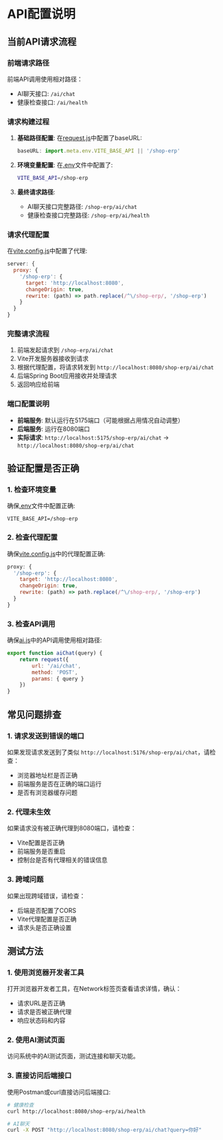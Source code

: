 # API配置说明

## 当前API请求流程

### 前端请求路径
前端API调用使用相对路径：
- AI聊天接口: `/ai/chat`
- 健康检查接口: `/ai/health`

### 请求构建过程
1. **基础路径配置**: 在[request.js](file:///c:/Users/25656/Documents/%E4%B8%93%E4%B8%9A%E5%AE%9E%E4%B9%A0%E9%A1%B9%E7%9B%AE%E4%BB%A3%E7%A0%81/%E8%BF%9B%E9%94%80%E5%AD%98%E7%AE%A1%E7%90%86%E7%B3%BB%E7%BB%9Fb24015107%20%E5%BC%A0%E8%90%8C%E8%90%8C/%E8%BF%9B%E9%94%80%E5%AD%98%E7%AE%A1%E7%90%86%E7%B3%BB%E7%BB%9F/%E6%BA%90%E7%A0%81/shop-erp-web/src/util/request.js)中配置了baseURL:
   ```javascript
   baseURL: import.meta.env.VITE_BASE_API || '/shop-erp'
   ```

2. **环境变量配置**: 在[.env](file:///c:/Users/25656/Documents/%E4%B8%93%E4%B8%9A%E5%AE%9E%E4%B9%A0%E9%A1%B9%E7%9B%AE%E4%BB%A3%E7%A0%81/%E8%BF%9B%E9%94%80%E5%AD%98%E7%AE%A1%E7%90%86%E7%B3%BB%E7%BB%9Fb24015107%20%E5%BC%A0%E8%90%8C%E8%90%8C/%E8%BF%9B%E9%94%80%E5%AD%98%E7%AE%A1%E7%90%86%E7%B3%BB%E7%BB%9F/%E6%BA%90%E7%A0%81/shop-erp-web/.env)文件中配置了:
   ```bash
   VITE_BASE_API=/shop-erp
   ```

3. **最终请求路径**: 
   - AI聊天接口完整路径: `/shop-erp/ai/chat`
   - 健康检查接口完整路径: `/shop-erp/ai/health`

### 请求代理配置
在[vite.config.js](file:///c:/Users/25656/Documents/%E4%B8%93%E4%B8%9A%E5%AE%9E%E4%B9%A0%E9%A1%B9%E7%9B%AE%E4%BB%A3%E7%A0%81/%E8%BF%9B%E9%94%80%E5%AD%98%E7%AE%A1%E7%90%86%E7%B3%BB%E7%BB%9Fb24015107%20%E5%BC%A0%E8%90%8C%E8%90%8C/%E8%BF%9B%E9%94%80%E5%AD%98%E7%AE%A1%E7%90%86%E7%B3%BB%E7%BB%9F/%E6%BA%90%E7%A0%81/shop-erp-web/vite.config.js)中配置了代理:
```javascript
server: {
  proxy: {
    '/shop-erp': {
      target: 'http://localhost:8080',
      changeOrigin: true,
      rewrite: (path) => path.replace(/^\/shop-erp/, '/shop-erp')
    }
  }
}
```

### 完整请求流程
1. 前端发起请求到 `/shop-erp/ai/chat`
2. Vite开发服务器接收到请求
3. 根据代理配置，将请求转发到 `http://localhost:8080/shop-erp/ai/chat`
4. 后端Spring Boot应用接收并处理请求
5. 返回响应给前端

### 端口配置说明
- **前端服务**: 默认运行在5175端口（可能根据占用情况自动调整）
- **后端服务**: 运行在8080端口
- **实际请求**: `http://localhost:5175/shop-erp/ai/chat` → `http://localhost:8080/shop-erp/ai/chat`

## 验证配置是否正确

### 1. 检查环境变量
确保[.env](file:///c:/Users/25656/Documents/%E4%B8%93%E4%B8%9A%E5%AE%9E%E4%B9%A0%E9%A1%B9%E7%9B%AE%E4%BB%A3%E7%A0%81/%E8%BF%9B%E9%94%80%E5%AD%98%E7%AE%A1%E7%90%86%E7%B3%BB%E7%BB%9Fb24015107%20%E5%BC%A0%E8%90%8C%E8%90%8C/%E8%BF%9B%E9%94%80%E5%AD%98%E7%AE%A1%E7%90%86%E7%B3%BB%E7%BB%9F/%E6%BA%90%E7%A0%81/shop-erp-web/.env)文件中配置正确:
```
VITE_BASE_API=/shop-erp
```

### 2. 检查代理配置
确保[vite.config.js](file:///c:/Users/25656/Documents/%E4%B8%93%E4%B8%9A%E5%AE%9E%E4%B9%A0%E9%A1%B9%E7%9B%AE%E4%BB%A3%E7%A0%81/%E8%BF%9B%E9%94%80%E5%AD%98%E7%AE%A1%E7%90%86%E7%B3%BB%E7%BB%9Fb24015107%20%E5%BC%A0%E8%90%8C%E8%90%8C/%E8%BF%9B%E9%94%80%E5%AD%98%E7%AE%A1%E7%90%86%E7%B3%BB%E7%BB%9F/%E6%BA%90%E7%A0%81/shop-erp-web/vite.config.js)中的代理配置正确:
```javascript
proxy: {
  '/shop-erp': {
    target: 'http://localhost:8080',
    changeOrigin: true,
    rewrite: (path) => path.replace(/^\/shop-erp/, '/shop-erp')
  }
}
```

### 3. 检查API调用
确保[ai.js](file:///c:/Users/25656/Documents/%E4%B8%93%E4%B8%9A%E5%AE%9E%E4%B9%A0%E9%A1%B9%E7%9B%AE%E4%BB%A3%E7%A0%81/%E8%BF%9B%E9%94%80%E5%AD%98%E7%AE%A1%E7%90%86%E7%B3%BB%E7%BB%9Fb24015107%20%E5%BC%A0%E8%90%8C%E8%90%8C/%E8%BF%9B%E9%94%80%E5%AD%98%E7%AE%A1%E7%90%86%E7%B3%BB%E7%BB%9F/%E6%BA%90%E7%A0%81/shop-erp-web/src/api/ai.js)中的API调用使用相对路径:
```javascript
export function aiChat(query) {
    return request({
        url: '/ai/chat',
        method: 'POST',
        params: { query }
    })
}
```

## 常见问题排查

### 1. 请求发送到错误的端口
如果发现请求发送到了类似 `http://localhost:5176/shop-erp/ai/chat`，请检查：
- 浏览器地址栏是否正确
- 前端服务是否在正确的端口运行
- 是否有浏览器缓存问题

### 2. 代理未生效
如果请求没有被正确代理到8080端口，请检查：
- Vite配置是否正确
- 前端服务是否重启
- 控制台是否有代理相关的错误信息

### 3. 跨域问题
如果出现跨域错误，请检查：
- 后端是否配置了CORS
- Vite代理配置是否正确
- 请求头是否正确设置

## 测试方法

### 1. 使用浏览器开发者工具
打开浏览器开发者工具，在Network标签页查看请求详情，确认：
- 请求URL是否正确
- 请求是否被正确代理
- 响应状态码和内容

### 2. 使用AI测试页面
访问系统中的AI测试页面，测试连接和聊天功能。

### 3. 直接访问后端接口
使用Postman或curl直接访问后端接口:
```bash
# 健康检查
curl http://localhost:8080/shop-erp/ai/health

# AI聊天
curl -X POST "http://localhost:8080/shop-erp/ai/chat?query=你好"
```
